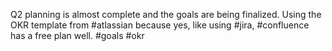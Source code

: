 Q2 planning is almost complete and the goals are being finalized. Using the OKR template from #atlassian because yes, like using #jira, #confluence has a free plan well. #goals #okr